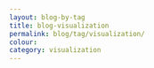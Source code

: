 ```yaml
---
layout: blog-by-tag
title: blog-visualization
permalink: blog/tag/visualization/
colour:
category: visualization
---
```

